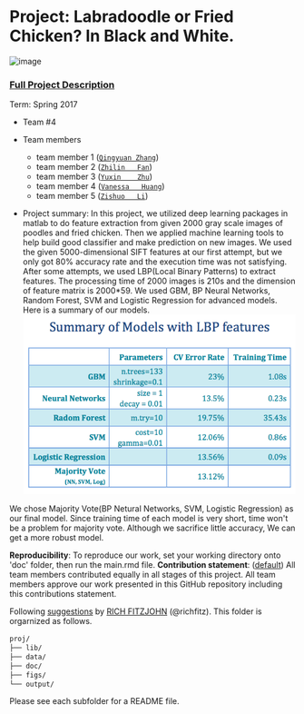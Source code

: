 # Project: Labradoodle or Fried Chicken? In Black and White. 
![image](figs/poodleKFC.jpg)

### [Full Project Description](doc/project3_desc.html)

Term: Spring 2017

+ Team #4
+ Team members
	+ team member 1 ([`Qingyuan Zhang`](https://github.com/amandazhang))
	+ team member 2 ([`Zhilin   Fan`](https://github.com/zf2169))
	+ team member 3 ([`Yuxin    Zhu`](https://github.com/yz2986))
	+ team member 4 ([`Vanessa   Huang`](https://github.com/yhuang2017))
	+ team member 5 ([`Zishuo   Li`](https://github.com/ZishuoLi))

+ Project summary: In this project, we utilized deep learning packages in matlab to do feature extraction from given 2000 gray scale images of poodles and fried chicken. 
Then we applied machine learning tools to help build good classifier and make prediction on new images. We used the given 5000-dimensional SIFT features at our first attempt, but we only got 80% accuracy rate and the execution time was not satisfying. After some attempts, we used LBP(Local Binary Patterns) to extract features. The processing time of 2000 images is 210s and the dimension of feature matrix is 2000*59. We used GBM, BP Neural Networks, Random Forest, SVM and Logistic Regression for advanced models. 
Here is a summary of our models. 
![image](figs/summary.png)

We chose Majority Vote(BP Netural Networks, SVM, Logistic Regression) as our final model. Since training time of each model is very short, time won't be a problem for majority vote. Although we sacrifice little accuracy, We can get a more robust model.

**Reproducibility**: To reproduce our work, set your working directory onto 'doc' folder, then run the main.rmd file.
**Contribution statement**: ([default](doc/a_note_on_contributions.md)) All team members contributed equally in all stages of this project. All team members approve our work presented in this GitHub repository including this contributions statement. 

Following [suggestions](http://nicercode.github.io/blog/2013-04-05-projects/) by [RICH FITZJOHN](http://nicercode.github.io/about/#Team) (@richfitz). This folder is orgarnized as follows.

```
proj/
├── lib/
├── data/
├── doc/
├── figs/
└── output/
```

Please see each subfolder for a README file.
